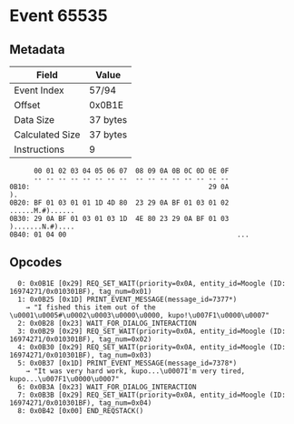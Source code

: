 # Event 65535

## Metadata

| Field           | Value    |
|-----------------|----------|
| Event Index     | 57/94    |
| Offset          | 0x0B1E   |
| Data Size       | 37 bytes |
| Calculated Size | 37 bytes |
| Instructions    | 9        |

```
      00 01 02 03 04 05 06 07  08 09 0A 0B 0C 0D 0E 0F
      -- -- -- -- -- -- -- --  -- -- -- -- -- -- -- --
0B10:                                            29 0A                ).
0B20: BF 01 03 01 01 1D 4D 80  23 29 0A BF 01 03 01 02  ......M.#)......
0B30: 29 0A BF 01 03 01 03 1D  4E 80 23 29 0A BF 01 03  ).......N.#)....
0B40: 01 04 00                                          ...             
```

## Opcodes

```
  0: 0x0B1E [0x29] REQ_SET_WAIT(priority=0x0A, entity_id=Moogle (ID: 16974271/0x010301BF), tag_num=0x01)
  1: 0x0B25 [0x1D] PRINT_EVENT_MESSAGE(message_id=7377*)
    → "I fished this item out of the \u0001\u0005#\u0002\u0003\u0000\u0000, kupo!\u007F1\u0000\u0007"
  2: 0x0B28 [0x23] WAIT_FOR_DIALOG_INTERACTION
  3: 0x0B29 [0x29] REQ_SET_WAIT(priority=0x0A, entity_id=Moogle (ID: 16974271/0x010301BF), tag_num=0x02)
  4: 0x0B30 [0x29] REQ_SET_WAIT(priority=0x0A, entity_id=Moogle (ID: 16974271/0x010301BF), tag_num=0x03)
  5: 0x0B37 [0x1D] PRINT_EVENT_MESSAGE(message_id=7378*)
    → "It was very hard work, kupo...\u0007I'm very tired, kupo...\u007F1\u0000\u0007"
  6: 0x0B3A [0x23] WAIT_FOR_DIALOG_INTERACTION
  7: 0x0B3B [0x29] REQ_SET_WAIT(priority=0x0A, entity_id=Moogle (ID: 16974271/0x010301BF), tag_num=0x04)
  8: 0x0B42 [0x00] END_REQSTACK()
```
